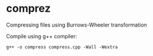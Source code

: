 # comprez
Compressing files using Burrows-Wheeler transformation

Compile using g++ compiler:
```
g++ -o compress compress.cpp -Wall -Wextra  
```
